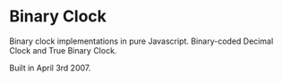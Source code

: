 Binary Clock
============

Binary clock implementations in pure Javascript.
Binary-coded Decimal Clock and True Binary Clock.

Built in April 3rd 2007.
